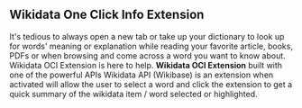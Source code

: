 ## Wikidata One Click Info Extension


It's tedious to always open a new tab or take up your dictionary to look up for words' meaning or explanation while reading your favorite article, books, PDFs or when browsing and come across a word you want to know about. 
Wikidata OCI Extension is here to help.
**Wikidata OCI Extension** built with one of the powerful APIs Wikidata API (Wikibase) is an extension when activated  will allow the user to select a word and click the extension to get a quick summary of the wikidata item / word selected or highlighted.